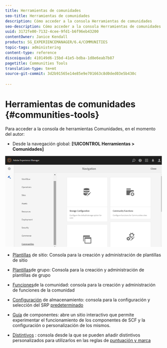 ```yaml
---
title: Herramientas de comunidades
seo-title: Herramientas de comunidades
description: Cómo acceder a la consola Herramientas de comunidades
seo-description: Cómo acceder a la consola Herramientas de comunidades
uuid: 3172fe00-7132-4cee-9fd1-b6f96eb43200
contentOwner: Janice Kendall
products: SG_EXPERIENCEMANAGER/6.4/COMMUNITIES
topic-tags: administering
content-type: reference
discoiquuid: 410149d6-15bd-41e5-bdba-1d8e6eab7b87
pagetitle: Communities Tools
translation-type: tm+mt
source-git-commit: 3d2b91565e14e85e9e701663c8d0ded03e5b430c

---
```



# Herramientas de comunidades {#communities-tools}

Para acceder a la consola de herramientas Comunidades, en el momento del autor:

* Desde la navegación global: **[!UICONTROL Herramientas > Comunidades]**

![chlimage_1-129](assets/chlimage_1-129.png)

* [Plantillas](sites.md) de sitio: Consola para la creación y administración de plantillas de sitio
* [Plantillas](tools-groups.md)de grupo: Consola para la creación y administración de plantillas de grupo
* [Funciones](functions.md)de la comunidad: consola para la creación y administración de funciones de la comunidad
* [Configuración](srp-config.md) de almacenamiento: consola para la configuración y selección del SRP [predeterminado](working-with-srp.md)

* [Guía](components-guide.md) de componentes: abre un sitio interactivo que permite experimentar el funcionamiento de los componentes de SCF y la configuración o personalización de los mismos.
* [Distintivos](badges.md) : consola desde la que se pueden añadir distintivos personalizados para utilizarlos en las reglas de [puntuación y marca](implementing-scoring.md)

